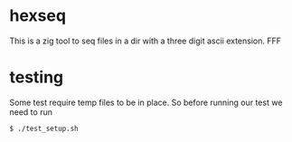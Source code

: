# hexseq
This is a zig tool to seq files in a dir with a three digit ascii extension. FFF

# testing

Some test require temp files to be in place. So before running our test we need to run

```console
$ ./test_setup.sh
```
